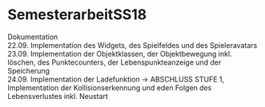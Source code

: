 # SemesterarbeitSS18 <br>
Dokumentation<br>
22.09. Implementation des Widgets, des Spielfeldes und des Spieleravatars<br>
23.09. Implementation der Objektklassen, der Objektbewegung inkl. löschen, des Punktecounters, der Lebenspunkteanzeige und der Speicherung<br>
24.09. Implementation der Ladefunktion -> ABSCHLUSS STUFE 1, Implementation der Kollisionserkennung und eden Folgen des Lebensverlustes inkl. Neustart<br>

